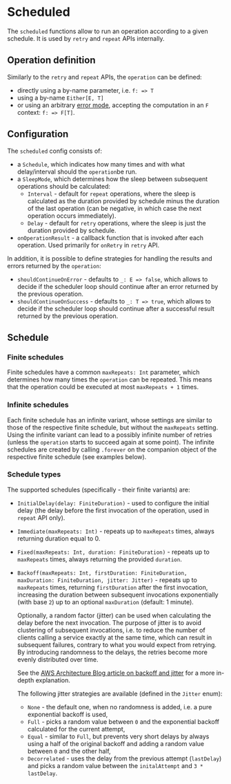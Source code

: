 # Scheduled

The `scheduled` functions allow to run an operation according to a given schedule.
It is used by `retry` and `repeat` APIs internally.

## Operation definition

Similarly to the `retry` and `repeat` APIs, the `operation` can be defined: 
* directly using a by-name parameter, i.e. `f: => T`
* using a by-name `Either[E, T]`
* or using an arbitrary [error mode](basics/error-handling.md), accepting the computation in an `F` context: `f: => F[T]`.

## Configuration

The `scheduled` config consists of:
- a `Schedule`, which indicates how many times and with what delay/interval should the `operation`be run.
- a `SleepMode`, which determines how the sleep between subsequent operations should be calculated:
  - `Interval` - default for `repeat` operations, where the sleep is calculated as the duration provided by schedule 
    minus the duration of the last operation (can be negative, in which case the next operation occurs immediately).
  - `Delay` - default for `retry` operations, where the sleep is just the duration provided by schedule.
- `onOperationResult` - a callback function that is invoked after each operation. Used primarily for `onRetry` in `retry` API.

In addition, it is possible to define strategies for handling the results and errors returned by the `operation`:
- `shouldContinueOnError` - defaults to `_: E => false`, which allows to decide if the scheduler loop should continue 
  after an error returned by the previous operation.
- `shouldContinueOnSuccess` - defaults to `_: T => true`, which allows to decide if the scheduler loop should continue
  after a successful result returned by the previous operation.

## Schedule

### Finite schedules

Finite schedules have a common `maxRepeats: Int` parameter, which determines how many times the `operation` can be
repeated. This means that the operation could be executed at most `maxRepeats + 1` times.

### Infinite schedules

Each finite schedule has an infinite variant, whose settings are similar to those of the respective finite schedule, but
without the `maxRepeats` setting. Using the infinite variant can lead to a possibly infinite number of retries (unless
the `operation` starts to succeed again at some point). The infinite schedules are created by calling `.forever` on the
companion object of the respective finite schedule (see examples below).

### Schedule types

The supported schedules (specifically - their finite variants) are:

- `InitialDelay(delay: FiniteDuration)` - used to configure the initial delay (the delay before the first invocation of 
  the operation, used in `repeat` API only).
- `Immediate(maxRepeats: Int)` - repeats up to `maxRepeats` times, always returning duration equal to 0.
- `Fixed(maxRepeats: Int, duration: FiniteDuration)` - repeats up to `maxRepeats` times, always returning 
  the provided `duration`.
- `Backoff(maxRepeats: Int, firstDuration: FiniteDuration, maxDuration: FiniteDuration, jitter: Jitter)` - repeats up
  to `maxRepeats` times, returning `firstDuration` after the first invocation, increasing the duration between subsequent
  invocations exponentially (with base `2`) up to an optional `maxDuration` (default: 1 minute).

  Optionally, a random factor (jitter) can be used when calculating the delay before the next invocation. The purpose of
  jitter is to avoid clustering of subsequent invocations, i.e. to reduce the number of clients calling a service exactly at
  the same time, which can result in subsequent failures, contrary to what you would expect from retrying. By
  introducing randomness to the delays, the retries become more evenly distributed over time.

  See
  the [AWS Architecture Blog article on backoff and jitter](https://aws.amazon.com/blogs/architecture/exponential-backoff-and-jitter/)
  for a more in-depth explanation.

  The following jitter strategies are available (defined in the `Jitter` enum):
  - `None` - the default one, when no randomness is added, i.e. a pure exponential backoff is used,
  - `Full` - picks a random value between `0` and the exponential backoff calculated for the current attempt,
  - `Equal` - similar to `Full`, but prevents very short delays by always using a half of the original backoff and
    adding a random value between `0` and the other half,
  - `Decorrelated` - uses the delay from the previous attempt (`lastDelay`) and picks a random value between
    the `initalAttempt` and `3 * lastDelay`.
